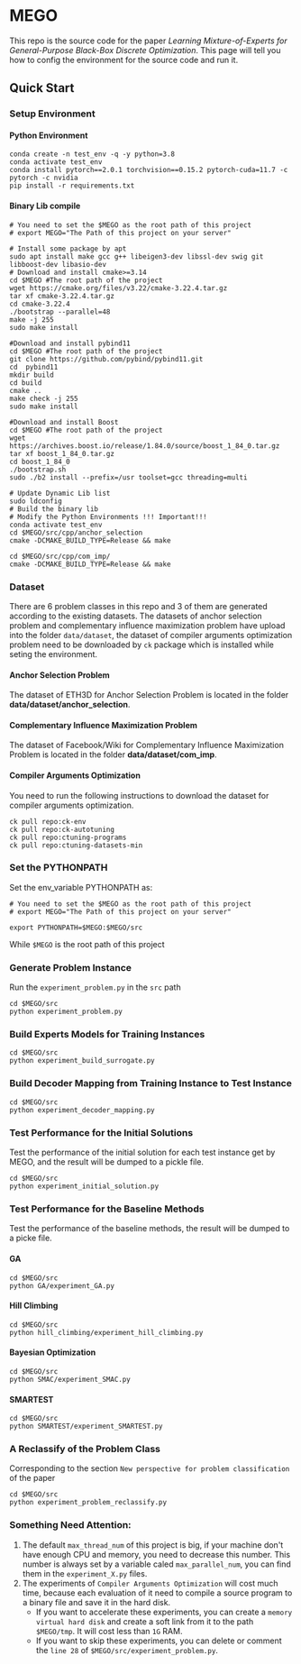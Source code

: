 
# MEGO

This repo is the source code for the paper _Learning Mixture-of-Experts for General-Purpose Black-Box Discrete Optimization_. 
This page will tell you how to config the environment for the source code and run it.

## Quick Start

### Setup Environment

#### Python Environment
```shell
conda create -n test_env -q -y python=3.8
conda activate test_env
conda install pytorch==2.0.1 torchvision==0.15.2 pytorch-cuda=11.7 -c pytorch -c nvidia
pip install -r requirements.txt
```

#### Binary Lib compile
```shell
# You need to set the $MEGO as the root path of this project
# export MEGO="The Path of this project on your server"

# Install some package by apt
sudo apt install make gcc g++ libeigen3-dev libssl-dev swig git libboost-dev libasio-dev
# Download and install cmake>=3.14
cd $MEGO #The root path of the project
wget https://cmake.org/files/v3.22/cmake-3.22.4.tar.gz
tar xf cmake-3.22.4.tar.gz
cd cmake-3.22.4
./bootstrap --parallel=48
make -j 255
sudo make install 

#Download and install pybind11
cd $MEGO #The root path of the project
git clone https://github.com/pybind/pybind11.git
cd  pybind11
mkdir build
cd build
cmake ..
make check -j 255
sudo make install

#Download and install Boost
cd $MEGO #The root path of the project
wget https://archives.boost.io/release/1.84.0/source/boost_1_84_0.tar.gz
tar xf boost_1_84_0.tar.gz
cd boost_1_84_0
./bootstrap.sh
sudo ./b2 install --prefix=/usr toolset=gcc threading=multi

# Update Dynamic Lib list 
sudo ldconfig
# Build the binary lib
# Modify the Python Environments !!! Important!!!
conda activate test_env
cd $MEGO/src/cpp/anchor_selection
cmake -DCMAKE_BUILD_TYPE=Release && make

cd $MEGO/src/cpp/com_imp/
cmake -DCMAKE_BUILD_TYPE=Release && make
```


### Dataset
There are 6 problem classes in this repo and 3 of them are generated according to the existing datasets. The datasets of 
anchor selection problem and complementary influence maximization problem have upload into the folder `data/dataset`, the dataset 
of compiler arguments optimization problem need to be downloaded by `ck` package which is installed while seting the environment.

#### Anchor Selection Problem
The dataset of ETH3D for Anchor Selection Problem is located in the folder **data/dataset/anchor_selection**.

#### Complementary Influence Maximization Problem
The dataset of Facebook/Wiki for Complementary Influence Maximization Problem is located in the folder **data/dataset/com_imp**.

#### Compiler Arguments Optimization 
You need to run the following instructions to download the dataset for compiler arguments optimization.
```shell
ck pull repo:ck-env
ck pull repo:ck-autotuning
ck pull repo:ctuning-programs
ck pull repo:ctuning-datasets-min
```

### Set the PYTHONPATH
Set the env_variable PYTHONPATH as: 
```shell
# You need to set the $MEGO as the root path of this project
# export MEGO="The Path of this project on your server"

export PYTHONPATH=$MEGO:$MEGO/src
```
While `$MEGO` is the root path of this project

### Generate Problem Instance
Run the `experiment_problem.py` in the `src` path
```shell
cd $MEGO/src
python experiment_problem.py
```

### Build Experts Models for Training Instances

```shell
cd $MEGO/src
python experiment_build_surrogate.py
```

### Build Decoder Mapping from Training Instance to Test Instance
```shell
cd $MEGO/src
python experiment_decoder_mapping.py
```

### Test Performance for the Initial Solutions
Test the performance of the initial solution for each test instance get by 
MEGO, and the result will be dumped to a pickle file.
```shell
cd $MEGO/src
python experiment_initial_solution.py
```

### Test Performance for the Baseline Methods
Test the performance of the baseline methods, the result will be
dumped to a picke file.

#### GA
```shell
cd $MEGO/src
python GA/experiment_GA.py
```

#### Hill Climbing
```shell
cd $MEGO/src
python hill_climbing/experiment_hill_climbing.py
```

#### Bayesian Optimization
```shell
cd $MEGO/src
python SMAC/experiment_SMAC.py
```

#### SMARTEST
```shell
cd $MEGO/src
python SMARTEST/experiment_SMARTEST.py
```

### A Reclassify of the Problem Class
Corresponding to the section `New perspective for problem classification` of the paper
```shell
cd $MEGO/src
python experiment_problem_reclassify.py
```


### Something Need Attention:
1. The default `max_thread_num` of this project is big, if your machine don't have enough CPU and memory, you need to decrease this number. This number is always set by a variable caled `max_parallel_num`, you can find them in the `experiment_X.py` files.
2. The experiments of `Compiler Arguments Optimization` will cost much time, because each evaluation of it need to compile a source program to a binary file and save it in the hard disk.
   - If you want to accelerate these experiments, you can create a `memory virtual hard disk` and create a soft link from it to the path `$MEGO/tmp`. It will cost less than `1G` RAM.
   - If you want to skip these experiments, you can delete or comment the `line 28` of `$MEGO/src/experiment_problem.py`.
